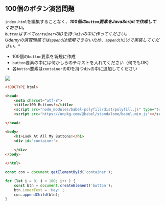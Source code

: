 ## 100個のボタン演習問題

`index.html`を編集することなく、***100個の`button`要素をJavaScriptで作成してください。**  
`button`はすべて`container`のIDを持つ`div`の中に作ってください。  
Udemyの演習問題では`append`は使用できないため、**`appendChild`で実装してください。**  

- 100個の`button`要素を新規に作成
- `button`要素の中には何かしらのテキストを入れてください（何でもOK）
- 各`button`要素は`container`のIDを持つ`div`の中に追加してください

<img src="https://img-c.udemycdn.com/redactor/raw/2020-09-26_22-43-05-f8218e624f61d375d93741189d2f3939.png">

```html
<!DOCTYPE html>

<head>
    <meta charset="utf-8">
    <title>100 Buttons!</title>
    <script src="node_modules/babel-polyfill/dist/polyfill.js" type="text/javascript"> </script>
    <script src="https://unpkg.com/@babel/standalone/babel.min.js"></script>

</head>

<body>
    <h1>Look At All My Buttons!</h1>
    <div id="container">
    
    </div>
</body>

</html>
```

```js
const con = document.getElementById('container');

for (let i = 0; i < 100; i++ ) {
    const btn = document.createElement('button');
    btn.innerText = 'Hey!';
    con.appendChild(btn);
}
```